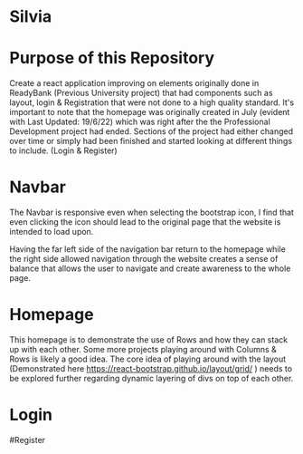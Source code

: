 # Silvia

# Purpose of this Repository
Create a react application improving on elements originally done in ReadyBank (Previous University project) that had components such as layout, login & Registration that were not done to a high quality standard. It's important to note that the homepage was originally created in July (evident with Last Updated: 19/6/22) which was right after the the Professional Development project had ended. Sections of the project had either changed over time or simply had been finished and started looking at different things to include. (Login & Register)

# Navbar
The Navbar is responsive even when selecting the bootstrap icon, I find that even clicking the icon should lead to the original page that the website is intended to load upon. 

Having the far left side of the navigation bar return to the homepage while the right side allowed navigation through the website creates a sense of balance that allows the user to navigate and create awareness to the whole page.

# Homepage
This homepage is to demonstrate the use of Rows and how they can stack up with each other. Some more projects playing around with Columns & Rows is likely a good idea. The core idea of playing around with the layout (Demonstrated here https://react-bootstrap.github.io/layout/grid/ ) needs to be explored further regarding dynamic layering of divs on top of each other.

# Login

#Register
